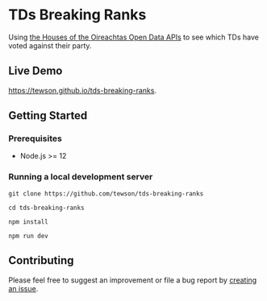 # TDs Breaking Ranks

Using [the Houses of the Oireachtas Open Data APIs](https://api.oireachtas.ie/) to see which TDs have voted against their party.

## Live Demo

https://tewson.github.io/tds-breaking-ranks.

## Getting Started

### Prerequisites

- Node.js >= 12

### Running a local development server

```
git clone https://github.com/tewson/tds-breaking-ranks

cd tds-breaking-ranks

npm install

npm run dev
```

## Contributing

Please feel free to suggest an improvement or file a bug report by [creating an issue](https://github.com/tewson/tds-breaking-ranks/issues).
